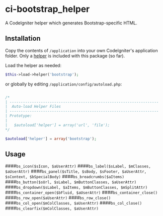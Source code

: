 ci-bootstrap_helper
=============

A CodeIgniter helper which generates Bootstrap-specific HTML.


## Installation

Copy the contents of `/application` into your own CodeIgniter's application folder.  Only a [helper](http://www.codeigniter.com/user_guide/general/helpers.html) is included with this package (so far).

Load the helper as needed:

```php
$this->load->helper('bootstrap');
```

or globally by editing `/application/config/autoload.php`:

```php

/*
| -------------------------------------------------------------------
|  Auto-load Helper Files
| -------------------------------------------------------------------
| Prototype:
|
|	$autoload['helper'] = array('url', 'file');
*/

$autoload['helper'] = array('bootstrap');
```


## Usage

####`bs_icon($sIcon, $aUserAttr)`
####`bs_label($sLabel, $mClasses, $aUserAttr)`
####`bs_panel($sTitle, $sBody, $sFooter, $aUserAttr, $sContext, $bSpecialBody)`
####`bs_breadcrumbs($aItems)`
####`bs_button($sUrl, $sLabel, $mButtonClasses, $aUserAttr)`
####`bs_dropdown($sLabel, $aItems, $mButtonClasses, $mSplitAttr)`
####`bs_container_open($bFluid, $aUserAttr)`
####`bs_container_close()`
####`bs_row_open($aUserAttr)`
####`bs_row_close()`
####`bs_col_open($mColClasses, $aUserAttr)`
####`bs_col_close()`
####`bs_clearfix($mColClasses, $aUserAttr)`
